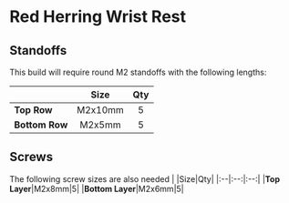 # Red Herring Wrist Rest

## Standoffs
This build will require round M2 standoffs with the following lengths:

| |Size|Qty|
|:--|:--:|:--:|
|**Top Row**|M2x10mm|5|
|**Bottom Row**|M2x5mm|5|

## Screws
The following screw sizes are also needed
| |Size|Qty|
|:--|:--:|:--:|
|**Top Layer**|M2x8mm|5|
|**Bottom Layer**|M2x6mm|5|
